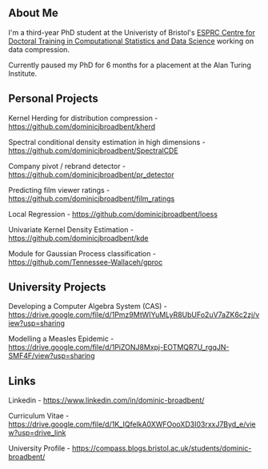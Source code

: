 ## About Me
I'm a third-year PhD student at the Univeristy of Bristol's [ESPRC Centre for Doctoral Training in Computational Statistics and Data Science](https://www.bristol.ac.uk/cdt/compass/) working on data compression.

Currently paused my PhD for 6 months for a placement at the Alan Turing Institute.

## Personal Projects
Kernel Herding for distribution compression - https://github.com/dominicjbroadbent/kherd

Spectral conditional density estimation in high dimensions - https://github.com/dominicjbroadbent/SpectralCDE

Company pivot / rebrand detector - https://github.com/dominicjbroadbent/pr_detector

Predicting film viewer ratings - https://github.com/dominicjbroadbent/film_ratings

Local Regression - https://github.com/dominicjbroadbent/loess

Univariate Kernel Density Estimation - https://github.com/dominicjbroadbent/kde

Module for Gaussian Process classification - https://github.com/Tennessee-Wallaceh/gproc


## University Projects
Developing a Computer Algebra System (CAS) - https://drive.google.com/file/d/1Pmz9MtWIYuMLyR8UbUFo2uV7aZK6c2zj/view?usp=sharing

Modelling a Measles Epidemic - https://drive.google.com/file/d/1PiZONJ8Mxpj-EOTMQR7U_rgqJN-SMF4F/view?usp=sharing

## Links
Linkedin - https://www.linkedin.com/in/dominic-broadbent/

Curriculum Vitae - https://drive.google.com/file/d/1K_IQfelkA0XWFOooXD3I03rxxJ7Byd_e/view?usp=drive_link

University Profile - https://compass.blogs.bristol.ac.uk/students/dominic-broadbent/

